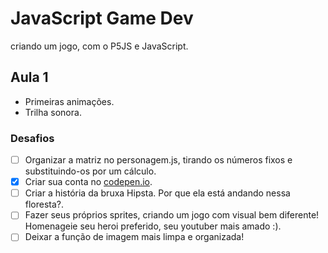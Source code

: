 # JavaScript Game Dev
criando um jogo, com o P5JS e JavaScript.

## Aula 1
* Primeiras animações.
* Trilha sonora.

### Desafios
- [ ] Organizar a matriz no personagem.js, tirando os números fixos e substituindo-os por um cálculo.
- [X] Criar sua conta no [codepen.io](https://codepen.io/).
- [ ] Criar a história da bruxa Hipsta. Por que ela está andando nessa floresta?.
- [ ] Fazer seus próprios sprites, criando um jogo com visual bem diferente! Homenageie seu heroi preferido, seu youtuber mais amado :).
- [ ] Deixar a função de imagem mais limpa e organizada!
